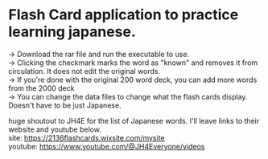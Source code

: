 # Flash Card application to practice learning japanese.  
-> Download the rar file and run the executable to use.  
-> Clicking the checkmark marks the word as "known" and removes it from circulation. It does not edit the original words.  
-> If you're done with the original 200 word deck, you can add more words from the 2000 deck  
-> You can change the data files to change what the flash cards display. Doesn't have to be just Japanese.  

huge shoutout to JH4E for the list of Japanese words. I'll leave links to their website and youtube below.  
site: https://2136flashcards.wixsite.com/mysite  
youtube: https://www.youtube.com/@JH4Everyone/videos  
